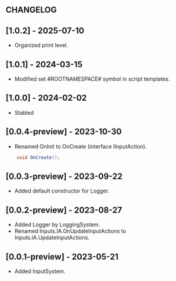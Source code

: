 ## CHANGELOG

## [1.0.2] - 2025-07-10
- Organized print level.

## [1.0.1] - 2024-03-15
- Modified set #ROOTNAMESPACE# symbol in script templates.

## [1.0.0] - 2024-02-02
- Stabled

## [0.0.4-preview] - 2023-10-30
- Renamed OnInit to OnCreate (interface IInputAction).
```C#
    void OnCreate();
```

## [0.0.3-preview] - 2023-09-22
- Added default constructor for Logger.

## [0.0.2-preview] - 2023-08-27
- Added Logger by LoggingSystem.
- Renamed Inputs.IA.OnUpdateInputActions to Inputs.IA.UpdateInputActions.

## [0.0.1-preview] - 2023-05-21
- Added InputSystem.